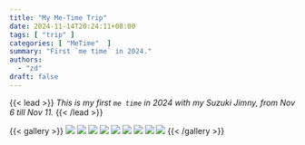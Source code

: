 ```yaml
---
title: "My Me-Time Trip"
date: 2024-11-14T20:24:11+08:00
tags: [ "trip" ]
categories: [ "MeTime"  ]
summary: "First `me time` in 2024."
authors:
  - "zd"
draft: false
---
```

{{< lead >}}
*This is my first `me time` in 2024 with my Suzuki Jimny, from Nov 6 till Nov 11.*
{{< /lead >}}

{{< gallery >}}
  <img src="09.jpg" class="grid-w33" />
  <img src="08.jpg" class="grid-w33" />
  <img src="07.jpg" class="grid-w33" />
  <img src="06.jpg" class="grid-w50" />
  <img src="02.jpg" class="grid-w50" />
  <img src="01.jpg" class="grid-w50" />
  <img src="05.jpg" class="grid-w25" />
  <img src="04.jpg" class="grid-w95" />
  <img src="03.jpg" class="grid-w25" />
{{< /gallery >}}


